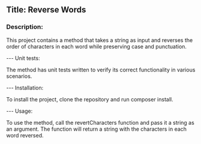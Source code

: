 ## Title: Reverse Words

### Description:

This project contains a method that takes a string as input and reverses the order of characters 
in each word while preserving case and punctuation.

--- Unit tests:

The method has unit tests written to verify its correct functionality in various scenarios.

--- Installation:

To install the project, clone the repository and run composer install.

--- Usage:

To use the method, call the revertCharacters function and pass it a string as an argument. 
The function will return a string with the characters in each word reversed.
